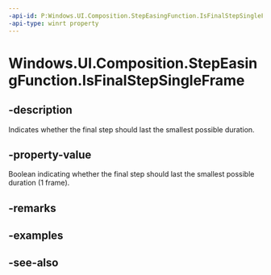 ```yaml
---
-api-id: P:Windows.UI.Composition.StepEasingFunction.IsFinalStepSingleFrame
-api-type: winrt property
---
```


<!-- Property syntax
public bool IsFinalStepSingleFrame { get;  set; }
-->

# Windows.UI.Composition.StepEasingFunction.IsFinalStepSingleFrame

## -description
Indicates whether the final step should last the smallest possible duration.



## -property-value
Boolean indicating whether the final step should last the smallest possible duration (1 frame).

## -remarks

## -examples

## -see-also
